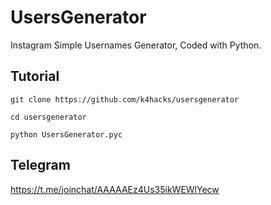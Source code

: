 # UsersGenerator
Instagram Simple Usernames Generator, Coded with Python.

## Tutorial

`git clone https://github.com/k4hacks/usersgenerator`

`cd usersgenerator`

`python UsersGenerator.pyc`

## Telegram

https://t.me/joinchat/AAAAAEz4Us35ikWEWlYecw
